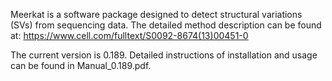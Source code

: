 Meerkat is a software package designed to detect structural variations (SVs) from sequencing data. The detailed method description can be found at:
https://www.cell.com/fulltext/S0092-8674(13)00451-0

The current version is 0.189. Detailed instructions of installation and usage can be found in Manual_0.189.pdf.
